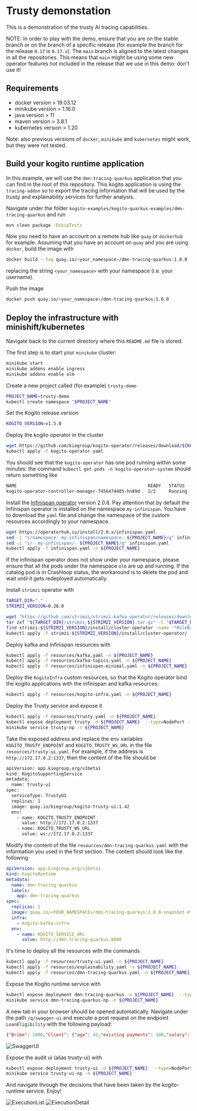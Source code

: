 # Trusty demonstation

This is a demonstration of the trusty AI tracing capabilities. 

NOTE: In order to play with the demo, ensure that you are on the stable branch or on the branch of a specific release (for example the branch for the release `0.17` is `0.17.x`).
The `main` branch is aligned to the latest changes in all the repositories. This means that `main` might be using some new operator features not included in the release that we use in this demo: don't use it!

## Requirements

- docker version > 19.03.12
- minikube version  > 1.16.0
- java version > 11
- maven version > 3.8.1
- kubernetes version > 1.20

Note: also previous versions of `docker`, `minikube` and `kubernetes`  might work, but they were not tested. 

## Build your kogito runtime application

In this example, we will use the `dmn-tracing-quarkus` application that you can find in the root of this repository. This kogito application is using the `tracing-addon` so to export the tracing information that will be used by the trusty and explainability services for further analysis.

Navigate under the folder `kogito-examples/kogito-quarkus-examples/dmn-tracing-quarkus` and run 
```bash
mvn clean package -DskipTests
```

Now you need to have an account on a remote hub like `quay` or `dockerhub` for example. Assuming that you have an account on `quay` and you are using `docker`, build the image with 
```bash
docker build --tag quay.io/<your_namespace>/dmn-tracing-quarkus:1.0.0 .
```
replacing the string `<your_namespace>` with your namespace (i.e. your username).

Push the image
```bash
docker push quay.io/<your_namespace>/dmn-tracing-quarkus:1.0.0
```

## Deploy the infrastructure with minishift/kubernetes

Navigate back to the current directory where this `README.md` file is stored. 

The first step is to start your `minikube` cluster: 

```bash
minikube start
minikube addons enable ingress
minikube addons enable olm
```

Create a new project called (for example) `trusty-demo` 

```bash 
PROJECT_NAME=trusty-demo
kubectl create namespace "$PROJECT_NAME"
```

Set the Kogito release version

```bash
KOGITO_VERSION=v1.5.0
```

Deploy the kogito operator in the cluster
```bash
wget https://github.com/kiegroup/kogito-operator/releases/download/${KOGITO_VERSION}/kogito-operator.yaml
kubectl apply -f kogito-operator.yaml
```

You should see that the `kogito-operator` has one pod running within some minutes: the command `kubectl get pods -n kogito-operator-system` should return something like 

```bash
NAME                                                  READY   STATUS    RESTARTS   AGE
kogito-operator-controller-manager-7456474485-hn89d   2/2     Running   0          63s

```

Install the [Infinispan operator](https://operatorhub.io/operator/infinispan/2.0.x/infinispan-operator.v2.0.6) version 2.0.6. 
Pay attention that by default the Infinispan operator is installed on the namespace `my-infinispan`. You have to download the `yaml` file and change the namespace of the custom resources accordingly to your namespace.

```bash
wget https://operatorhub.io/install/2.0.x/infinispan.yaml
sed -i "s/namespace: my-infinispan/namespace: ${PROJECT_NAME}/g" infinispan.yaml
sed -i "s/- my-infinispan/- ${PROJECT_NAME}/g" infinispan.yaml
kubectl apply -f infinispan.yaml -n ${PROJECT_NAME}
```

If the infinispan operator does not show under your namespace, please ensure that all the pods under the namespace `olm` are up and running. If the catalog pod is in Crashloop status, the workaround is to delete the pod and wait until it gets redeployed automatically.

Install `strimzi` operator with 

```bash
TARGET_DIR="."
STRIMZI_VERSION=0.28.0

wget "https://github.com/strimzi/strimzi-kafka-operator/releases/download/${STRIMZI_VERSION}/strimzi-${STRIMZI_VERSION}.tar.gz" -P "$TARGET_DIR/"
tar zxf "${TARGET_DIR}/strimzi-${STRIMZI_VERSION}.tar.gz" -C "$TARGET_DIR"
find strimzi-${STRIMZI_VERSION}/install/cluster-operator -name '*RoleBinding*.yaml' -type f -exec sed -i "s/namespace: .*/namespace: ${PROJECT_NAME}/" {} \;
kubectl apply -f strimzi-${STRIMZI_VERSION}/install/cluster-operator/ -n ${PROJECT_NAME}
```

Deploy kafka and infinispan resources with 
```bash
kubectl apply -f resources/kafka.yaml -n ${PROJECT_NAME}
kubectl apply -f resources/kafka-topics.yaml -n ${PROJECT_NAME}
kubectl apply -f resources/infinispan-minimal.yaml -n ${PROJECT_NAME}
```

Deploy the `KogitoInfra` custom resources, so that the Kogito operator bind the kogito applications with the infinispan and kafka resources.
```bash
kubectl apply -f resources/kogito-infra.yaml -n ${PROJECT_NAME}
```

Deploy the Trusty service and expose it

```bash
kubectl apply -f resources/trusty.yaml -n ${PROJECT_NAME}
kubectl expose deployment trusty -n ${PROJECT_NAME}  --type=NodePort --name=trusty-np
minikube service trusty-np -n ${PROJECT_NAME}
```

Take the exposed address and replace the env variables `KOGITO_TRUSTY_ENDPOINT` and `KOGITO_TRUSTY_WS_URL` in the file `resources/trusty-ui.yaml`. For example, if the address is `http://172.17.0.2:1337`, then the content of the file should be 
```bash
apiVersion: app.kiegroup.org/v1beta1
kind: KogitoSupportingService
metadata:
  name: trusty-ui
spec:
  serviceType: TrustyUI
  replicas: 1
  image: quay.io/kiegroup/kogito-trusty-ui:1.42
  env:
    - name: KOGITO_TRUSTY_ENDPOINT
      value: http://172.17.0.2:1337
    - name: KOGITO_TRUSTY_WS_URL
      value: ws://172.17.0.2:1337
```

Modify the content of the file `resources/dmn-tracing-quarkus.yaml` with the information you used in the first section. The content should look like the following 

```yaml
apiVersion: app.kiegroup.org/v1beta1
kind: KogitoRuntime
metadata:
  name: dmn-tracing-quarkus
  labels:
    app: dmn-tracing-quarkus
spec:
  replicas: 1
  image: quay.io/<YOUR_NAMESPACE>/dmn-tracing-quarkus:2.0.0-snapshot # <---- replace with your image
  infra:
    - kogito-kafka-infra
  env:
    - name: KOGITO_SERVICE_URL
      value: http://dmn-tracing-quarkus:8080
```

It's time to deploy all the resources with the commands
```bash
kubectl apply -f resources/trusty-ui.yaml -n ${PROJECT_NAME}
kubectl apply -f resources/explainability.yaml -n ${PROJECT_NAME}
kubectl apply -f resources/dmn-tracing-quarkus.yaml -n ${PROJECT_NAME}
```

Expose the Kogito runtime service with 

```bash
kubectl expose deployment dmn-tracing-quarkus -n ${PROJECT_NAME}  --type=NodePort --name=dmn-tracing-quarkus-np
minikube service dmn-tracing-quarkus-np -n ${PROJECT_NAME}
```

A new tab in your browser should be opened automatically. Navigate under the path `/q/swagger-ui` and execute a post request on the endpoint `LoanEligibility` with the following payload: 
```json
{"Bribe": 1000,"Client": {"age": 43,"existing payments": 100,"salary": 1950},"Loan": {"duration": 15,"installment": 180}, "SupremeDirector": "Yes"}
```

![SwaggerUI](images/swagger-ui.png)

Expose the audit ui (alias trusty-ui) with 
```bash
kubectl expose deployment trusty-ui -n ${PROJECT_NAME}  --type=NodePort --name=trusty-ui-np
minikube service trusty-ui-np -n ${PROJECT_NAME}
```

And navigate through the decisions that have been taken by the kogito-runtime service. Enjoy!

![ExecutionList](images/executionsTrustyUI.png)
![ExecutionDetail](images/executionDetail.png)
